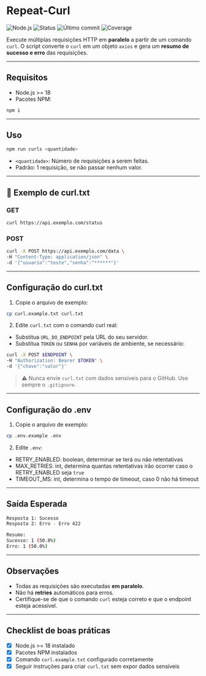# Repeat-Curl
![Node.js](https://img.shields.io/badge/node-%3E=18-brightgreen)
![Status](https://img.shields.io/badge/status-ready-brightgreen)
![Último commit](https://img.shields.io/github/last-commit/BeatrizPedrosa/Repeat-Curl)
![Coverage](https://img.shields.io/codecov/c/github/BeatrizPedrosa/Repeat-Curl)

Execute múltiplas requisições HTTP em **paralelo** a partir de um comando `curl`. O script converte o `curl` em um objeto `axios` e gera um **resumo de sucesso e erro** das requisições.

---

## Requisitos

- Node.js >= 18  
- Pacotes NPM:
```bash
npm i
```
---

## Uso

```bash
npm run curls <quantidade>
```

- `<quantidade>`: Número de requisições a serem feitas.  
- Padrão: 1 requisição, se não passar nenhum valor.

---

## 📝 Exemplo de curl.txt

### GET
```bash
curl https://api.exemplo.com/status
```

### POST
```bash
curl -X POST https://api.exemplo.com/data \
-H "Content-Type: application/json" \
-d '{"usuario":"teste","senha":"******"}'
```

---

## Configuração do curl.txt

1. Copie o arquivo de exemplo:
```bash
cp curl.example.txt curl.txt
```
2. Edite `curl.txt` com o comando curl real:
- Substitua `URL_DO_ENDPOINT` pela URL do seu servidor.
- Substitua `TOKEN` ou `SENHA` por variáveis de ambiente, se necessário:
```bash
curl -X POST $ENDPOINT \
-H "Authorization: Bearer $TOKEN" \
-d '{"chave":"valor"}'
```
> ⚠️ Nunca envie `curl.txt` com dados sensíveis para o GitHub. Use sempre o `.gitignore`.

---

## Configuração do .env

1. Copie o arquivo de exemplo:
```bash
cp .env.example .env
```
2. Edite `.env`:
- RETRY_ENABLED: boolean, determinar se terá ou não retentativas
- MAX_RETRIES: int, determina quantas retentativas irão ocorrer caso o RETRY_ENABLED seja `true`
- TIMEOUT_MS: int, determina o tempo de timeout, caso 0 não há timeout

---

## Saída Esperada

```bash
Resposta 1: Sucesso
Resposta 2: Erro - Erro 422

Resumo:
Sucesso: 1 (50.0%)
Erro: 1 (50.0%)
```

---

## Observações

- Todas as requisições são executadas **em paralelo**.  
- Não há **retries** automáticos para erros.  
- Certifique-se de que o comando `curl` esteja correto e que o endpoint esteja acessível.

---

## Checklist de boas práticas

- [x] Node.js >= 18 instalado
- [x] Pacotes NPM instalados
- [x] Comando `curl.example.txt` configurado corretamente
- [x] Seguir instruções para criar `curl.txt` sem expor dados sensíveis
